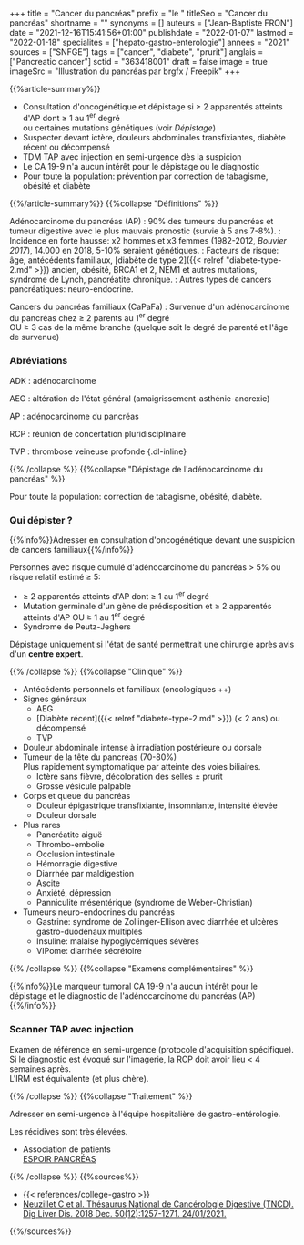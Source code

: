 +++
title = "Cancer du pancréas"
prefix = "le "
titleSeo = "Cancer du pancréas"
shortname = ""
synonyms = []
auteurs = ["Jean-Baptiste FRON"]
date = "2021-12-16T15:41:56+01:00"
publishdate = "2022-01-07"
lastmod = "2022-01-18"
specialites = ["hepato-gastro-enterologie"]
annees = "2021"
sources = ["SNFGE"]
tags = ["cancer", "diabete", "prurit"]
anglais = ["Pancreatic cancer"]
sctid = "363418001"
draft = false
image = true
imageSrc = "Illustration du pancréas par brgfx / Freepik"
+++

{{%article-summary%}}

- Consultation d'oncogénétique et dépistage si ≥ 2 apparentés atteints d'AP dont ≥ 1 au 1<sup>er</sup> degré  
ou certaines mutations génétiques (voir *Dépistage*)
- Suspecter devant ictère, douleurs abdominales transfixiantes, diabète récent ou décompensé
- TDM TAP avec injection en semi-urgence dès la suspicion
- Le CA 19-9 n'a aucun intérêt pour le dépistage ou le diagnostic
- Pour toute la population: prévention par correction de tabagisme, obésité et diabète

{{%/article-summary%}}
{{%collapse "Définitions" %}}

Adénocarcinome du pancréas (AP)
: 90% des tumeurs du pancréas et tumeur digestive avec le plus mauvais pronostic (survie à 5 ans 7-8%).
: Incidence en forte hausse: x2 hommes et x3 femmes (1982-2012, *Bouvier 2017*), 14.000 en 2018, 5-10% seraient génétiques.
: Facteurs de risque: âge, antécédents familiaux, [diabète de type 2]({{< relref "diabete-type-2.md" >}}) ancien, obésité, BRCA1 et 2, NEM1 et autres mutations, syndrome de Lynch, pancréatite chronique.
: Autres types de cancers pancréatiques: neuro-endocrine.

Cancers du pancréas familiaux (CaPaFa)
: Survenue d'un adénocarcinome du pancréas chez ≥ 2 parents au 1<sup>er</sup> degré  
OU ≥ 3 cas de la même branche (quelque soit le degré de parenté et l'âge de survenue)

### Abréviations

ADK
: adénocarcinome

AEG
: altération de l'état général (amaigrissement-asthénie-anorexie)

AP
: adénocarcinome du pancréas

RCP
: réunion de concertation pluridisciplinaire

TVP
: thrombose veineuse profonde
{.dl-inline}

{{% /collapse %}}
{{%collapse "Dépistage de l'adénocarcinome du pancréas" %}}

Pour toute la population: correction de tabagisme, obésité, diabète.

### Qui dépister ?

{{%info%}}Adresser en consultation d'oncogénétique devant une suspicion de cancers familiaux{{%/info%}}

Personnes avec risque cumulé d'adénocarcinome du pancréas > 5% ou risque relatif estimé ≥ 5:

- ≥ 2 apparentés atteints d'AP dont ≥ 1 au 1<sup>er</sup> degré
- Mutation germinale d'un gène de prédisposition et ≥ 2 apparentés atteints d'AP OU ≥ 1 au 1<sup>er</sup> degré
- Syndrome de Peutz-Jeghers

Dépistage uniquement si l'état de santé permettrait une chirurgie après avis d'un **centre expert**.

{{% /collapse %}}
{{%collapse "Clinique" %}}

- Antécédents personnels et familiaux (oncologiques ++)
- Signes généraux
  - AEG
  - [Diabète récent]({{< relref "diabete-type-2.md" >}}) (< 2 ans) ou décompensé
  - TVP
- Douleur abdominale intense à irradiation postérieure ou dorsale
- Tumeur de la tête du pancréas (70-80%)  
Plus rapidement symptomatique par atteinte des voies biliaires.
  - Ictère sans fièvre, décoloration des selles ± prurit
  - Grosse vésicule palpable
- Corps et queue du pancréas
  - Douleur épigastrique transfixiante, insomniante, intensité élevée
  - Douleur dorsale
- Plus rares
  - Pancréatite aiguë
  - Thrombo-embolie
  - Occlusion intestinale
  - Hémorragie digestive
  - Diarrhée par maldigestion
  - Ascite
  - Anxiété, dépression
  - Panniculite mésentérique (syndrome de Weber-Christian)
- Tumeurs neuro-endocrines du pancréas
  - Gastrine: syndrome de Zollinger-Ellison avec diarrhée et ulcères gastro-duodénaux multiples
  - Insuline: malaise hypoglycémiques sévères
  - VIPome: diarrhée sécrétoire

{{% /collapse %}}
{{%collapse "Examens complémentaires" %}}

{{%info%}}Le marqueur tumoral CA 19-9 n'a aucun intérêt pour le dépistage et le diagnostic de l'adénocarcinome du pancréas (AP){{%/info%}}

### Scanner TAP avec injection

Examen de référence en semi-urgence (protocole d'acquisition spécifique).  
Si le diagnostic est évoqué sur l'imagerie, la RCP doit avoir lieu < 4 semaines après.  
L'IRM est équivalente (et plus chère).

{{% /collapse %}}
{{%collapse "Traitement" %}}

Adresser en semi-urgence à l'équipe hospitalière de gastro-entérologie.

Les récidives sont très élevées.

- Association de patients  
[ESPOIR PANCRÉAS](https://www.espoir-pancreas.fr/)

{{% /collapse %}}
{{%sources%}}

- {{< references/college-gastro >}}
- [Neuzillet C et al. Thésaurus National de Cancérologie Digestive (TNCD). Dig Liver Dis. 2018 Dec. 50(12):1257-1271. 24/01/2021.](https://www.snfge.org/download/file/fid/4204)

{{%/sources%}}
